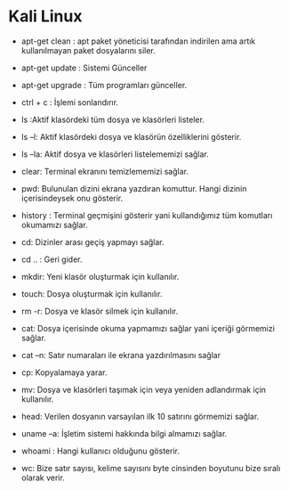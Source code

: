 # Kali Linux

- apt-get clean : apt paket yöneticisi tarafından indirilen ama artık kullanılmayan paket dosyalarını siler.

- apt-get update : Sistemi Günceller

- apt-get upgrade : Tüm programları günceller.

- ctrl + c : İşlemi sonlandırır.

- ls :Aktif klasördeki tüm dosya ve klasörleri listeler.

- ls –l: Aktif klasördeki dosya ve klasörün özelliklerini gösterir.

- ls –la: Aktif dosya ve klasörleri listelememizi sağlar.

- clear: Terminal ekranını temizlememizi sağlar.

- pwd: Bulunulan dizini ekrana yazdıran komuttur. Hangi dizinin içerisindeysek onu gösterir.

- history : Terminal geçmişini gösterir yani kullandığımız tüm komutları okumamızı sağlar.

- cd: Dizinler arası geçiş yapmayı sağlar.

- cd .. : Geri gider.

- mkdir: Yeni klasör oluşturmak için kullanılır.

- touch: Dosya oluşturmak için kullanılır.

- rm -r: Dosya ve klasör silmek için kullanılır.

- cat: Dosya içerisinde okuma yapmamızı sağlar yani içeriği görmemizi sağlar.

- cat –n: Satır numaraları ile ekrana yazdırılmasını sağlar

- cp: Kopyalamaya yarar.

- mv: Dosya ve klasörleri taşımak için veya yeniden adlandırmak için kullanılır.

- head: Verilen dosyanın varsayılan ilk 10 satırını görmemizi sağlar.

- uname –a: İşletim sistemi hakkında bilgi almamızı sağlar.

- whoami : Hangi kullanıcı olduğunu gösterir.

- wc: Bize satır sayısı, kelime sayısını byte cinsinden boyutunu bize sıralı olarak verir.